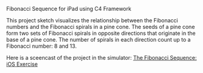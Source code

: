 Fibonacci Sequence for iPad using C4 Framework

This project sketch visualizes the relationship between the Fibonacci numbers and the Fibonacci spirals in a pine cone. The seeds of a pine cone form two sets of Fibonacci spirals in opposite directions that originate in the base of a pine cone. The number of spirals in each direction count up to a Fibonacci number: 8 and 13. 

Here is a sceencast of the project in the simulator:
<a href="http://vimeo.com/61362740">The Fibonacci Sequence: iOS Exercise</a> 